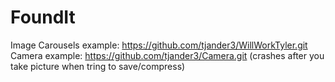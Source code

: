 # FoundIt
Image Carousels example: https://github.com/tjander3/WillWorkTyler.git
Camera example:          https://github.com/tjander3/Camera.git  (crashes after you take picture when tring to save/compress)
